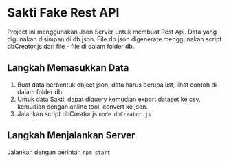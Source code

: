 # Sakti Fake Rest API
Project ini menggunakan Json Server untuk membuat Rest Api. Data yang digunakan disimpan di db.json. File db.json digenerate menggunakan script dbCreator.js dari file - file di dalam folder db.
## Langkah Memasukkan Data
1. Buat data berbentuk object json, data harus berupa list, lihat contoh di dalam folder db
2. Untuk data Sakti, dapat diquery kemudian export dataset ke csv, kemudian dengan online tool, convert ke json.
3. Jalankan script dbCreator.js `node dbCreator.js`

## Langkah Menjalankan Server
Jalankan dengan perintah `npm start`